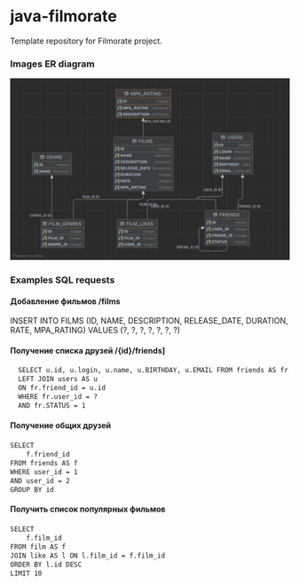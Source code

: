 # java-filmorate
Template repository for Filmorate project.

### Images ER diagram
![Link on ER-diagram ->](ER/ER-diagram.png)

### Examples SQL requests
#### Добавление фильмов /films
INSERT INTO FILMS (ID, NAME, DESCRIPTION, RELEASE_DATE, DURATION, RATE, MPA_RATING)
VALUES (?, ?, ?, ?, ?, ?, ?)
                
#### Получение списка друзей /{id}/friends]
   
      SELECT u.id, u.login, u.name, u.BIRTHDAY, u.EMAIL FROM friends AS fr
      LEFT JOIN users AS u
      ON fr.friend_id = u.id
      WHERE fr.user_id = ?
      AND fr.STATUS = 1

#### Получение общих друзей

    SELECT
        f.friend_id
    FROM friends AS f
    WHERE user_id = 1 
    AND user_id = 2
    GROUP BY id

#### Получить список популярных фильмов

    SELECT
        f.film_id
    FROM film AS f
    JOIN like AS l ON l.film_id = f.film_id
    ORDER BY l.id DESC
    LIMIT 10
